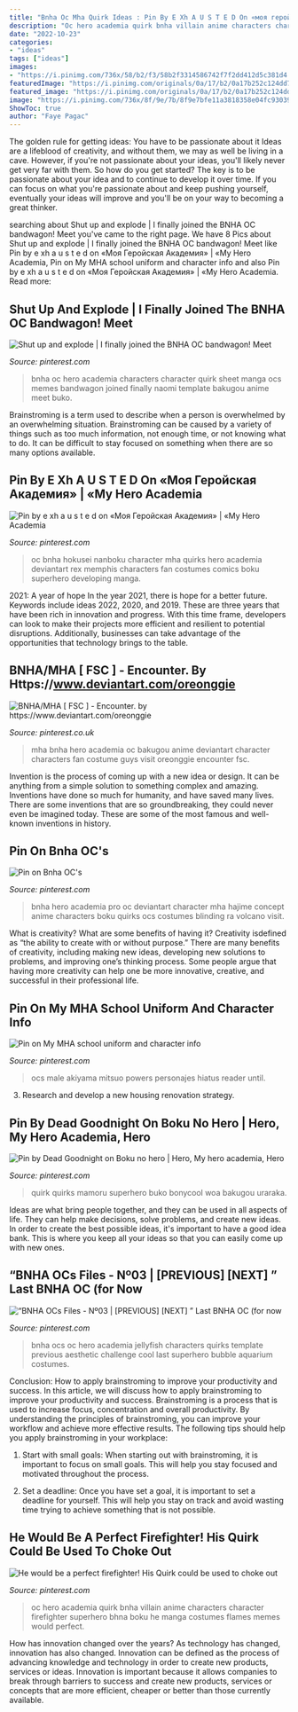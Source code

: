 ```yaml
---
title: "Bnha Oc Mha Quirk Ideas : Pin By E Xh A U S T E D On «моя геройская академия»"
description: "Oc hero academia quirk bnha villain anime characters character firefighter superhero bhna boku he manga costumes flames memes would perfect"
date: "2022-10-23"
categories:
- "ideas"
tags: ["ideas"]
images:
- "https://i.pinimg.com/736x/58/b2/f3/58b2f3314586742f7f2dd412d5c381d4.jpg"
featuredImage: "https://i.pinimg.com/originals/0a/17/b2/0a17b252c124dd75272414e819e42b9c.jpg"
featured_image: "https://i.pinimg.com/originals/0a/17/b2/0a17b252c124dd75272414e819e42b9c.jpg"
image: "https://i.pinimg.com/736x/8f/9e/7b/8f9e7bfe11a3818358e04fc930397768.jpg"
ShowToc: true
author: "Faye Pagac"
---
```



The golden rule for getting ideas: You have to be passionate about it
Ideas are a lifeblood of creativity, and without them, we may as well be living in a cave. However, if you're not passionate about your ideas, you'll likely never get very far with them. So how do you get started? The key is to be passionate about your idea and to continue to develop it over time. If you can focus on what you're passionate about and keep pushing yourself, eventually your ideas will improve and you'll be on your way to becoming a great thinker.

	

		
searching about Shut up and explode | I finally joined the BNHA OC bandwagon! Meet you've came to the right page. We have 8 Pics about Shut up and explode | I finally joined the BNHA OC bandwagon! Meet like Pin by e xh a u s t e d on «Моя Геройская Академия» | «My Hero Academia, Pin on My MHA school uniform and character info and also Pin by e xh a u s t e d on «Моя Геройская Академия» | «My Hero Academia. Read more:
		
    
## Shut Up And Explode | I Finally Joined The BNHA OC Bandwagon! Meet

<img loading=lazy src="https://i.pinimg.com/736x/a7/e5/1e/a7e51e1b66857ee584a7825671c3d3d3.jpg" onerror="this.onerror=null;this.src='https://tse2.mm.bing.net/th?id=OIP.OIboyiuzPj10hE-ts1JwzgHaKE&amp;pid=15.1';" alt="Shut up and explode | I finally joined the BNHA OC bandwagon! Meet">

_Source: pinterest.com_

>bnha oc hero academia characters character quirk sheet manga ocs memes bandwagon joined finally naomi template bakugou anime meet buko. 

	

Brainstroming is a term used to describe when a person is overwhelmed by an overwhelming situation. Brainstroming can be caused by a variety of things such as too much information, not enough time, or not knowing what to do. It can be difficult to stay focused on something when there are so many options available.

    
## Pin By E Xh A U S T E D On «Моя Геройская Академия» | «My Hero Academia

<img loading=lazy src="https://i.pinimg.com/736x/58/b2/f3/58b2f3314586742f7f2dd412d5c381d4.jpg" onerror="this.onerror=null;this.src='https://tse3.mm.bing.net/th?id=OIP.O3KV21rJq-A0m5QK3C9VKAHaJ7&amp;pid=15.1';" alt="Pin by e xh a u s t e d on «Моя Геройская Академия» | «My Hero Academia">

_Source: pinterest.com_

>oc bnha hokusei nanboku character mha quirks hero academia deviantart rex memphis characters fan costumes comics boku superhero developing manga. 

	

2021: A year of hope
In the year 2021, there is hope for a better future. Keywords include ideas 2022, 2020, and 2019. These are three years that have been rich in innovation and progress. With this time frame, developers can look to make their projects more efficient and resilient to potential disruptions. Additionally, businesses can take advantage of the opportunities that technology brings to the table.

    
## BNHA/MHA [ FSC ] - Encounter. By Https://www.deviantart.com/oreonggie

<img loading=lazy src="https://i.pinimg.com/736x/8f/9e/7b/8f9e7bfe11a3818358e04fc930397768.jpg" onerror="this.onerror=null;this.src='https://tse2.mm.bing.net/th?id=OIP.4qfOyMRKpsmsNnh0E2cc3wHaH9&amp;pid=15.1';" alt="BNHA/MHA [ FSC ] - Encounter. by https://www.deviantart.com/oreonggie">

_Source: pinterest.co.uk_

>mha bnha hero academia oc bakugou anime deviantart character characters fan costume guys visit oreonggie encounter fsc. 

	

Invention is the process of coming up with a new idea or design. It can be anything from a simple solution to something complex and amazing. Inventions have done so much for humanity, and have saved many lives. There are some inventions that are so groundbreaking, they could never even be imagined today. These are some of the most famous and well-known inventions in history.

    
## Pin On Bnha OC&#039;s

<img loading=lazy src="https://i.pinimg.com/736x/06/05/b9/0605b98f9d382956b203d716660ad16a.jpg" onerror="this.onerror=null;this.src='https://tse2.mm.bing.net/th?id=OIP.gHJPPVFo7Cwl3kUGXsNeGwHaHi&amp;pid=15.1';" alt="Pin on Bnha OC&#039;s">

_Source: pinterest.com_

>bnha hero academia pro oc deviantart character mha hajime concept anime characters boku quirks ocs costumes blinding ra volcano visit. 

	

What is creativity? What are some benefits of having it?
Creativity isdefined as “the ability to create with or without purpose.” There are many benefits of creativity, including making new ideas, developing new solutions to problems, and improving one’s thinking process. Some people argue that having more creativity can help one be more innovative, creative, and successful in their professional life.

    
## Pin On My MHA School Uniform And Character Info

<img loading=lazy src="https://i.pinimg.com/474x/91/a6/57/91a657d63642d0cff999e3787a08cff7.jpg" onerror="this.onerror=null;this.src='https://tse2.mm.bing.net/th?id=OIP.-aFRnNQcCvVYdVj0SL3QRAAAAA&amp;pid=15.1';" alt="Pin on My MHA school uniform and character info">

_Source: pinterest.com_

>ocs male akiyama mitsuo powers personajes hiatus reader until. 

	

3. Research and develop a new housing renovation strategy.

    
## Pin By Dead Goodnight On Boku No Hero | Hero, My Hero Academia, Hero

<img loading=lazy src="https://i.pinimg.com/originals/0a/17/b2/0a17b252c124dd75272414e819e42b9c.jpg" onerror="this.onerror=null;this.src='https://tse4.mm.bing.net/th?id=OIP.1raq7KW1oiE7JzvfLi35DgHaFy&amp;pid=15.1';" alt="Pin by Dead Goodnight on Boku no hero | Hero, My hero academia, Hero">

_Source: pinterest.com_

>quirk quirks mamoru superhero buko bonycool woa bakugou uraraka. 

	

Ideas are what bring people together, and they can be used in all aspects of life. They can help make decisions, solve problems, and create new ideas. In order to create the best possible ideas, it's important to have a good idea bank. This is where you keep all your ideas so that you can easily come up with new ones.

    
## “BNHA OCs Files - Nº03 | [PREVIOUS] [NEXT] ” Last BNHA OC (for Now

<img loading=lazy src="https://i.pinimg.com/736x/24/64/a8/2464a8befeb73a11e5acb0b56bb50917.jpg" onerror="this.onerror=null;this.src='https://tse4.mm.bing.net/th?id=OIP.aGoNb1grPzBG6J2-9AA1PQHaIv&amp;pid=15.1';" alt="“BNHA OCs Files - Nº03 | [PREVIOUS] [NEXT] ” Last BNHA OC (for now">

_Source: pinterest.com_

>bnha ocs oc hero academia jellyfish characters quirks template previous aesthetic challenge cool last superhero bubble aquarium costumes. 

	

Conclusion: How to apply brainstroming to improve your productivity and success.
In this article, we will discuss how to apply brainstroming to improve your productivity and success. Brainstroming is a process that is used to increase focus, concentration and overall productivity. By understanding the principles of brainstroming, you can improve your workflow and achieve more effective results. The following tips should help you apply brainstroming in your workplace: 
1) Start with small goals: When starting out with brainstroming, it is important to focus on small goals. This will help you stay focused and motivated throughout the process. 

2) Set a deadline: Once you have set a goal, it is important to set a deadline for yourself. This will help you stay on track and avoid wasting time trying to achieve something that is not possible.

    
## He Would Be A Perfect Firefighter! His Quirk Could Be Used To Choke Out

<img loading=lazy src="https://i.pinimg.com/736x/99/cf/e3/99cfe31b30d4f30cdc557a1c020e7eb6.jpg" onerror="this.onerror=null;this.src='https://tse4.mm.bing.net/th?id=OIP.mDCrTPGdpZCuoY8DtvCPXAHaFe&amp;pid=15.1';" alt="He would be a perfect firefighter! His Quirk could be used to choke out">

_Source: pinterest.com_

>oc hero academia quirk bnha villain anime characters character firefighter superhero bhna boku he manga costumes flames memes would perfect. 

	

How has innovation changed over the years?
As technology has changed, innovation has also changed. Innovation can be defined as the process of advancing knowledge and technology in order to create new products, services or ideas. Innovation is important because it allows companies to break through barriers to success and create new products, services or concepts that are more efficient, cheaper or better than those currently available.


